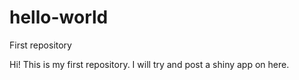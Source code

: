 # hello-world
First repository

Hi! This is my first repository.  I will try and post a shiny app on here.
